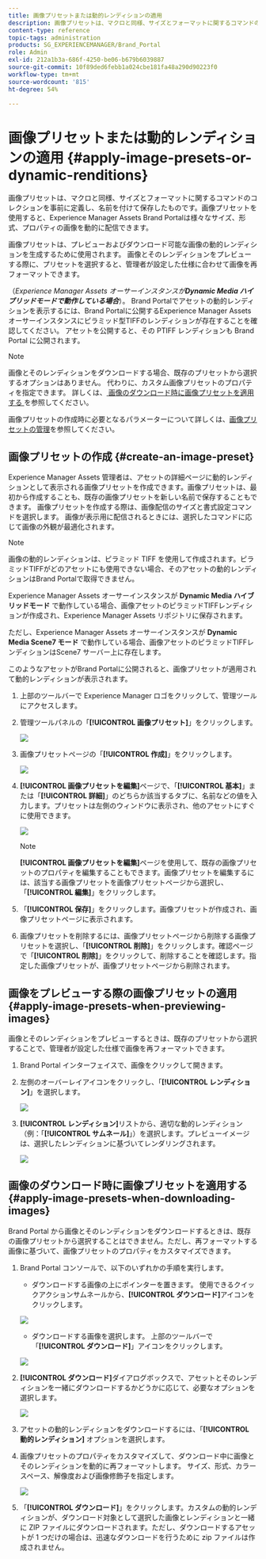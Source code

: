 ```yaml
---
title: 画像プリセットまたは動的レンディションの適用
description: 画像プリセットは、マクロと同様、サイズとフォーマットに関するコマンドのコレクションを事前に定義し、名前を付けて保存したものです。画像プリセットを使用すると、Experience Manager Assets Brand Portalは様々なサイズ、形式、プロパティの画像を動的に配信できます。
content-type: reference
topic-tags: administration
products: SG_EXPERIENCEMANAGER/Brand_Portal
role: Admin
exl-id: 212a1b3a-686f-4250-be06-b679b6039887
source-git-commit: 10f89ded6febb1a024cbe181fa48a290d90223f0
workflow-type: tm+mt
source-wordcount: '815'
ht-degree: 54%

---
```


# 画像プリセットまたは動的レンディションの適用 {#apply-image-presets-or-dynamic-renditions}

画像プリセットは、マクロと同様、サイズとフォーマットに関するコマンドのコレクションを事前に定義し、名前を付けて保存したものです。画像プリセットを使用すると、Experience Manager Assets Brand Portalは様々なサイズ、形式、プロパティの画像を動的に配信できます。

画像プリセットは、プレビューおよびダウンロード可能な画像の動的レンディションを生成するために使用されます。 画像とそのレンディションをプレビューする際に、プリセットを選択すると、管理者が設定した仕様に合わせて画像を再フォーマットできます。

（*Experience Manager Assets オーサーインスタンスが&#x200B;**Dynamic Media ハイブリッドモードで動作している場合***）。 Brand Portalでアセットの動的レンディションを表示するには、Brand Portalに公開するExperience Manager Assets オーサーインスタンスにピラミッド型TIFFのレンディションが存在することを確認してください。 アセットを公開すると、その PTIFF レンディションも Brand Portal に公開されます。

>[!NOTE]
>
>画像とそのレンディションをダウンロードする場合、既存のプリセットから選択するオプションはありません。 代わりに、カスタム画像プリセットのプロパティを指定できます。 詳しくは、[ 画像のダウンロード時に画像プリセットを適用する ](../using/brand-portal-image-presets.md#main-pars-text-1403412644) を参照してください。


画像プリセットの作成時に必要となるパラメーターについて詳しくは、[画像プリセットの管理](../using/brand-portal-image-presets.md)を参照してください。

## 画像プリセットの作成 {#create-an-image-preset}

Experience Manager Assets 管理者は、アセットの詳細ページに動的レンディションとして表示される画像プリセットを作成できます。画像プリセットは、最初から作成することも、既存の画像プリセットを新しい名前で保存することもできます。 画像プリセットを作成する際は、画像配信のサイズと書式設定コマンドを選択します。 画像が表示用に配信されるときには、選択したコマンドに応じて画像の外観が最適化されます。

>[!NOTE]
>
>画像の動的レンディションは、ピラミッド TIFF を使用して作成されます。ピラミッドTIFFがどのアセットにも使用できない場合、そのアセットの動的レンディションはBrand Portalで取得できません。
>
>Experience Manager Assets オーサーインスタンスが **Dynamic Media ハイブリッドモード** で動作している場合、画像アセットのピラミッドTIFFレンディションが作成され、Experience Manager Assets リポジトリに保存されます。
>
>ただし、Experience Manager Assets オーサーインスタンスが **Dynamic Media Scene7 モード** で動作している場合、画像アセットのピラミッドTIFFレンディションはScene7 サーバー上に存在します。
>
>このようなアセットがBrand Portalに公開されると、画像プリセットが適用されて動的レンディションが表示されます。


1. 上部のツールバーで Experience Manager ロゴをクリックして、管理ツールにアクセスします。

1. 管理ツールパネルの「**[!UICONTROL 画像プリセット]**」をクリックします。

   ![](assets/admin-tools-panel-4.png)

1. 画像プリセットページの「**[!UICONTROL 作成]**」をクリックします。

   ![](assets/image_preset_homepage.png)

1. **[!UICONTROL 画像プリセットを編集]**&#x200B;ページで、「**[!UICONTROL 基本]**」または「**[!UICONTROL 詳細]**」のどちらか該当するタブに、名前などの値を入力します。プリセットは左側のウィンドウに表示され、他のアセットにすぐに使用できます。

   ![](assets/image_preset_create.png)

   >[!NOTE]
   >
   >**[!UICONTROL 画像プリセットを編集]**&#x200B;ページを使用して、既存の画像プリセットのプロパティを編集することもできます。画像プリセットを編集するには、該当する画像プリセットを画像プリセットページから選択し、「**[!UICONTROL 編集]**」をクリックします。

1. 「**[!UICONTROL 保存]**」をクリックします。画像プリセットが作成され、画像プリセットページに表示されます。
1. 画像プリセットを削除するには、画像プリセットページから削除する画像プリセットを選択し、「**[!UICONTROL 削除]**」をクリックします。確認ページで「**[!UICONTROL 削除]**」をクリックして、削除することを確認します。指定した画像プリセットが、画像プリセットページから削除されます。

## 画像をプレビューする際の画像プリセットの適用 {#apply-image-presets-when-previewing-images}

画像とそのレンディションをプレビューするときは、既存のプリセットから選択することで、管理者が設定した仕様で画像を再フォーマットできます。

1. Brand Portal インターフェイスで、画像をクリックして開きます。
1. 左側のオーバーレイアイコンをクリックし、「**[!UICONTROL レンディション]**」を選択します。

   ![](assets/image-preset-previewrenditions.png)

1. **[!UICONTROL レンディション]**&#x200B;リストから、適切な動的レンディション（例：「**[!UICONTROL サムネール]**」）を選択します。プレビューイメージは、選択したレンディションに基づいてレンダリングされます。

   ![](assets/image-preset-previewrenditionthumbnail.png)

## 画像のダウンロード時に画像プリセットを適用する {#apply-image-presets-when-downloading-images}

Brand Portal から画像とそのレンディションをダウンロードするときは、既存の画像プリセットから選択することはできません。ただし、再フォーマットする画像に基づいて、画像プリセットのプロパティをカスタマイズできます。

1. Brand Portal コンソールで、以下のいずれかの手順を実行します。

   * ダウンロードする画像の上にポインターを置きます。 使用できるクイックアクションサムネールから、**[!UICONTROL ダウンロード]**&#x200B;アイコンをクリックします。

   ![](assets/downloadsingleasset.png)

   * ダウンロードする画像を選択します。 上部のツールバーで「**[!UICONTROL ダウンロード]**」アイコンをクリックします。

   ![](assets/downloadassets.png)

1. **[!UICONTROL ダウンロード]**&#x200B;ダイアログボックスで、アセットとそのレンディションを一緒にダウンロードするかどうかに応じて、必要なオプションを選択します。

   ![](assets/donload-assets-dialog.png)

1. アセットの動的レンディションをダウンロードするには、「**[!UICONTROL 動的レンディション]** オプションを選択します。
1. 画像プリセットのプロパティをカスタマイズして、ダウンロード中に画像とそのレンディションを動的に再フォーマットします。 サイズ、形式、カラースペース、解像度および画像修飾子を指定します。

   ![](assets/dynamicrenditions.png)

1. 「**[!UICONTROL ダウンロード]**」をクリックします。カスタムの動的レンディションが、ダウンロード対象として選択した画像とレンディションと一緒に ZIP ファイルにダウンロードされます。ただし、ダウンロードするアセットが 1 つだけの場合は、迅速なダウンロードを行うために zip ファイルは作成されません。
